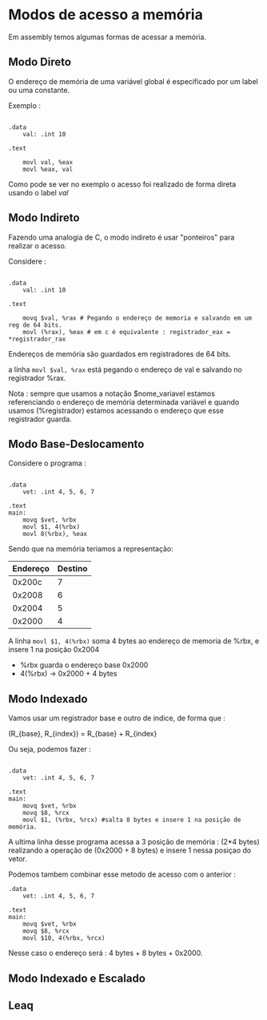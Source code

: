 # Modos de acesso a memória

Em assembly temos algumas formas de acessar a memória.


## Modo Direto

O endereço de memória de uma variável global é especificado por um label ou uma constante.

Exemplo :

```Assembly

.data
    val: .int 10

.text

    movl val, %eax
    movl %eax, val

```

Como pode se ver no exemplo o acesso foi realizado de forma direta usando o label _val_


## Modo Indireto

Fazendo uma analogia de C, o modo indireto é usar "ponteiros" para realizar o acesso.

Considere :

```Assembly

.data
    val: .int 10

.text

    movq $val, %rax # Pegando o endereço de memoria e salvando em um reg de 64 bits.
    movl (%rax), %eax # em c é equivalente : registrador_eax = *registrador_rax
```

Endereços de memória são guardados em registradores de 64 bits.

a linha ```movl $val, %rax``` está pegando o endereço de val e salvando no registrador %rax.

Nota : sempre que usamos a notação $nome_variavel estamos referenciando o endereço de memória 
determinada variável e quando usamos (%registrador) estamos acessando o endereço que esse registrador
guarda.



## Modo Base-Deslocamento

Considere o programa : 

```Assembly

.data
    vet: .int 4, 5, 6, 7

.text
main:
    movq $vet, %rbx
    movl $1, 4(%rbx)
    movl 8(%rbx), %eax
```

Sendo que na memória teriamos a representação:


| Endereço| Destino 
|---------|---------
| 0x200c  |  7        
| 0x2008  |  6    
| 0x2004  |  5     
| 0x2000  |  4      


A linha ```movl $1, 4(%rbx)``` soma 4 bytes ao endereço de memoria de %rbx, e insere 1 na posição 0x2004

- %rbx guarda o endereço base 0x2000
- 4(%rbx) -> 0x2000 + 4 bytes


## Modo Indexado

Vamos usar um registrador base e outro de indice, de forma que :

(R_{base}, R_{index}) = R_{base} + R_{index}

Ou seja, podemos fazer :

```Assembly

.data
    vet: .int 4, 5, 6, 7

.text
main:
    movq $vet, %rbx
    movq $8, %rcx
    movl $1, (%rbx, %rcx) #salta 8 bytes e insere 1 na posição de memória.
```

A ultima linha desse programa acessa a 3 posição de memória : (2*4 bytes) realizando a operação de (0x2000 + 8 bytes) e insere 1 nessa posiçao do vetor.


Podemos tambem combinar esse metodo de acesso com o anterior :

```Assembly
.data
    vet: .int 4, 5, 6, 7

.text
main:
    movq $vet, %rbx
    movq $8, %rcx
    movl $10, 4(%rbx, %rcx)
```

Nesse caso o endereço será : 4 bytes + 8 bytes + 0x2000.


## Modo Indexado e Escalado


## Leaq
